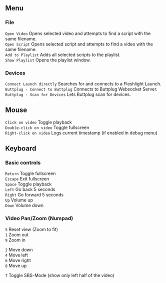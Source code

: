 ## Menu

### File

``Open Video`` Opens selected video and attempts to find a script with the same filename.  
``Open Script`` Opens selected script and attempts to find a video with the same filename.  
``Add to Playlist`` Adds all selected scripts to the playlist.  
``Show Playlist`` Opens the playlist window.  

### Devices

``Connect Launch directly`` Searches for and connects to a Fleshlight Launch.  
``Buttplug - Connect to Buttplug`` Connects to Buttplug Websocket Server.  
``Buttplug - Scan for Devices`` Lets Buttplug scan for devices.  

## Mouse

``Click on video`` Toggle playback  
``Double-click on video`` Toggle fullscreen  
``Right-click on video`` Logs current timestamp (if enabled in debug menu)  

## Keyboard

### Basic controls

``Return`` Toggle fullscreen  
``Escape`` Exit fullscreen  
``Space`` Toggle playback  
``Left`` Go back 5 seconds  
``Right`` Go forward 5 seconds  
``Up`` Volume up  
``Down`` Volume down  

### Video Pan/Zoom (Numpad)

``5`` Reset view (Zoom to fit)  
``1`` Zoom out  
``9`` Zoom in  

``2`` Move down  
``4`` Move left  
``6`` Move right  
``8`` Move up

``7`` Toggle SBS-Mode (show only left half of the video)
